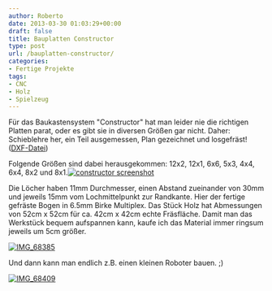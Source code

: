 ```yaml
---
author: Roberto
date: 2013-03-30 01:03:29+00:00
draft: false
title: Bauplatten Constructor
type: post
url: /bauplatten-constructor/
categories:
- Fertige Projekte
tags:
- CNC
- Holz
- Spielzeug
---
```


Für das Baukastensystem "Constructor" hat man leider nie die richtigen Platten parat, oder es gibt sie in diversen Größen gar nicht. Daher: Schieblehre her, ein Teil ausgemessen, Plan gezeichnet und losgefräst!<!-- more --> ([DXF-Datei](/wp-content/uploads/2013/03/constructor-4x4-4x6-6x6-5x3-12x2-8x2-12x1-8x1.dxf))

Folgende Größen sind dabei herausgekommen: 12x2, 12x1, 6x6, 5x3, 4x4, 6x4, 8x2 und 8x1.[![constructor screenshot](/wp-content/uploads/2013/03/constructor-screenshot-300x297.png)
](/wp-content/uploads/2013/03/constructor-screenshot.png)

Die Löcher haben 11mm Durchmesser, einen Abstand zueinander von 30mm und jeweils 15mm vom Lochmittelpunkt zur Randkante. Hier der fertige gefräste Bogen in 6.5mm Birke Multiplex. Das Stück Holz hat Abmessungen von 52cm x 52cm für ca. 42cm x 42cm echte Fräsfläche. Damit man das Werkstück bequem aufspannen kann, kaufe ich das Material immer ringsum jeweils um 5cm größer.

[![IMG_68385](/wp-content/uploads/2013/03/IMG_68385-300x199.jpg)
](/wp-content/uploads/2013/03/IMG_68385.jpg)

Und dann kann man endlich z.B. einen kleinen Roboter bauen. ;)

[![IMG_68409](/wp-content/uploads/2013/03/IMG_68409-300x300.jpg)
](/wp-content/uploads/2013/03/IMG_68409.jpg)
